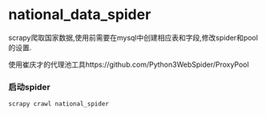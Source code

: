 # national_data_spider

scrapy爬取国家数据,使用前需要在mysql中创建相应表和字段,修改spider和pool的设置.

使用崔庆才的代理池工具https://github.com/Python3WebSpider/ProxyPool

### 启动spider

```
scrapy crawl national_spider
```
